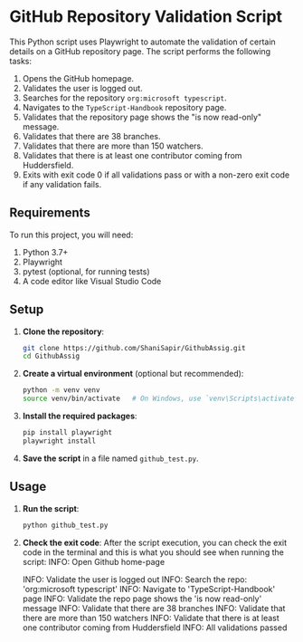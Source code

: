 # GitHub Repository Validation Script

This Python script uses Playwright to automate the validation of certain details on a GitHub repository page. The script performs the following tasks:
1. Opens the GitHub homepage.
2. Validates the user is logged out.
3. Searches for the repository `org:microsoft typescript`.
4. Navigates to the `TypeScript-Handbook` repository page.
5. Validates that the repository page shows the "is now read-only" message.
6. Validates that there are 38 branches.
7. Validates that there are more than 150 watchers.
8. Validates that there is at least one contributor coming from Huddersfield.
9. Exits with exit code 0 if all validations pass or with a non-zero exit code if any validation fails.

## Requirements

To run this project, you will need:

1. Python 3.7+
2. Playwright
3. pytest (optional, for running tests)
4. A code editor like Visual Studio Code

## Setup

1. **Clone the repository**:
    ```sh
    git clone https://github.com/ShaniSapir/GithubAssig.git
    cd GithubAssig
    ```


2. **Create a virtual environment** (optional but recommended):
    ```sh
    python -m venv venv
    source venv/bin/activate   # On Windows, use `venv\Scripts\activate`
    ```

3. **Install the required packages**:
    ```sh
    pip install playwright
    playwright install
    ```

4. **Save the script** in a file named `github_test.py`.

## Usage

1. **Run the script**:
    ```sh
    python github_test.py
    ```

2. **Check the exit code**:
    After the script execution, you can check the exit code in the terminal and this is what you should see when running the script: 
    INFO: Open Github home-page

    INFO: Validate the user is logged out
    INFO: Search the repo: 'org:microsoft typescript'
    INFO: Navigate to 'TypeScript-Handbook' page
    INFO: Validate the repo page shows the 'is now read-only' message
    INFO: Validate that there are 38 branches
    INFO: Validate that there are more than 150 watchers
    INFO: Validate that there is at least one contributor coming from Huddersfield
    INFO: All validations passed

